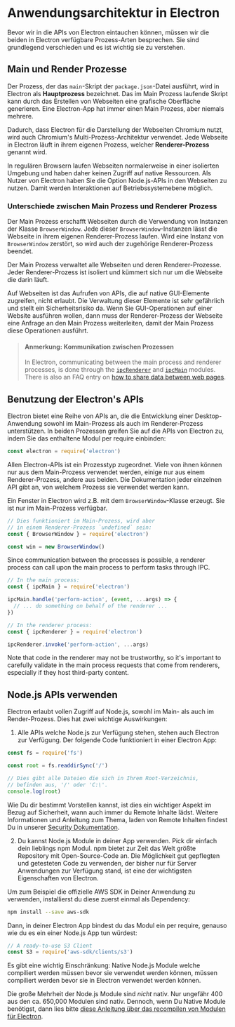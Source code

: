 # Anwendungsarchitektur in Electron

Bevor wir in die APIs von Electron eintauchen können, müssen wir die beiden in Electron verfügbare Prozess-Arten besprechen. Sie sind grundlegend verschieden und es ist wichtig sie zu verstehen.

## Main und Render Prozesse

Der Prozess, der das `main`-Skript der `package.json`-Datei ausführt, wird in Electron als __Hauptprozess__ bezeichnet. Das im Main Prozess laufende Skript kann durch das Erstellen von Webseiten eine grafische Oberfläche generieren. Eine Electron-App hat immer einen Main Prozess, aber niemals mehrere.

Dadurch, dass Electron für die Darstellung der Webseiten Chromium nutzt, wird auch Chromium's Multi-Prozess-Architektur verwendet. Jede Webseite in Electron läuft in ihrem eigenen Prozess, welcher __Renderer-Prozess__ genannt wird.

In regulären Browsern laufen Webseiten normalerweise in einer isolierten Umgebung und haben daher keinen Zugriff auf native Ressourcen. Als Nutzer von Electron haben Sie die Option Node.js-APIs in den Webseiten zu nutzen. Damit werden Interaktionen auf Betriebssystemebene möglich.

### Unterschiede zwischen Main Prozess und Renderer Prozess

Der Main Prozess erschafft Webseiten durch die Verwendung von Instanzen der Klasse `BrowserWindow`. Jede dieser `BrowserWindow`-Instanzen lässt die Webseite in ihrem eigenen Renderer-Prozess laufen. Wird eine Instanz von `BrowserWindow` zerstört, so wird auch der zugehörige Renderer-Prozess beendet.

Der Main Prozess verwaltet alle Webseiten und deren Renderer-Prozesse. Jeder Renderer-Prozess ist isoliert und kümmert sich nur um die Webseite die darin läuft.

Auf Webseiten ist das Aufrufen von APIs, die auf native GUI-Elemente zugreifen, nicht erlaubt. Die Verwaltung dieser Elemente ist sehr gefährlich und stellt ein Sicherheitsrisiko da. Wenn Sie GUI-Operationen auf einer Website ausführen wollen, dann muss der Renderer-Prozess der Webseite eine Anfrage an den Main Prozess weiterleiten, damit der Main Prozess diese Operationen ausführt.

> #### Anmerkung: Kommunikation zwischen Prozessen
> 
> In Electron, communicating between the main process and renderer processes, is done through the [`ipcRenderer`](../api/ipc-renderer.md) and [`ipcMain`](../api/ipc-main.md) modules. There is also an FAQ entry on [how to share data between web pages][share-data].


## Benutzung der Electron's APIs

Electron bietet eine Reihe von APIs an, die die Entwicklung einer Desktop-Anwendung sowohl im Main-Prozess als auch im Renderer-Prozess unterstützen. In beiden Prozessen greifen Sie auf die APIs von Electron zu, indem Sie das enthaltene Modul per require einbinden:

```javascript
const electron = require('electron')
```

Allen Electron-APIs ist ein Prozesstyp zugeordnet. Viele von ihnen können nur aus dem Main-Prozess verwendet werden, einige nur aus einem Renderer-Prozess, andere aus beiden. Die Dokumentation jeder einzelnen API gibt an, von welchem Prozess sie verwendet werden kann.

Ein Fenster in Electron wird z.B. mit dem `BrowserWindow`-Klasse erzeugt. Sie ist nur im Main-Prozess verfügbar.

```javascript
// Dies funktioniert im Main-Prozess, wird aber
// in einem Renderer-Prozess `undefined` sein:
const { BrowserWindow } = require('electron')

const win = new BrowserWindow()
```

Since communication between the processes is possible, a renderer process can call upon the main process to perform tasks through IPC.

```javascript
// In the main process:
const { ipcMain } = require('electron')

ipcMain.handle('perform-action', (event, ...args) => {
  // ... do something on behalf of the renderer ...
})

// In the renderer process:
const { ipcRenderer } = require('electron')

ipcRenderer.invoke('perform-action', ...args)
```

Note that code in the renderer may not be trustworthy, so it's important to carefully validate in the main process requests that come from renderers, especially if they host third-party content.

## Node.js APIs verwenden

Electron erlaubt vollen Zugriff auf Node.js, sowohl im Main- als auch im Render-Prozess. Dies hat zwei wichtige Auswirkungen:

1) Alle APIs welche Node.js zur Verfügung stehen, stehen auch Electron zur Verfügung. Der folgende Code funktioniert in einer Electron App:

```javascript
const fs = require('fs')

const root = fs.readdirSync('/')

// Dies gibt alle Dateien die sich in Ihrem Root-Verzeichnis,
// befinden aus, '/' oder 'C:\'.
console.log(root)
```

Wie Du dir bestimmt Vorstellen kannst, ist dies ein wichtiger Aspekt im Bezug auf Sicherheit, wann auch immer du Remote Inhalte lädst. Weitere Informationen und Anleitung zum Thema, laden von Remote Inhalten findest Du in unserer [Security Dokumentation][security].

2) Du kannst Node.js Module in deiner App verwenden. Pick dir einfach dein lieblings npm Modul. npm bietet zur Zeit das Welt größte Repository mit Open-Source-Code an. Die Möglichkeit gut gepflegten und getesteten Code zu verwenden, der bisher nur für Server Anwendungen zur Verfügung stand, ist eine der wichtigsten Eigenschaften von Electron.

Um zum Beispiel die offizielle AWS SDK in Deiner Anwendung zu verwenden, installierst du diese zuerst einmal als Dependency:

```sh
npm install --save aws-sdk
```

Dann, in deiner Electron App bindest du das Modul ein per require, genauso wie du es ein einer Node.js App tun würdest:

```javascript
// A ready-to-use S3 Client
const S3 = require('aws-sdk/clients/s3')
```

Es gibt eine wichtig Einschränkung: Native Node.js Module welche compiliert werden müssen bevor sie verwendet werden können, müssen compiliert werden bevor sie in Electron verwendet werden können.

Die große Mehrheit der Node.js Module sind _nicht_ nativ. Nur ungefähr 400 aus den ca. 650,000 Modulen sind nativ. Dennoch, wenn Du Native Module benötigst, dann lies bitte [diese Anleitung über das recompilen von Modulen für Electron][native-node].

[security]: ./security.md
[native-node]: ./using-native-node-modules.md
[share-data]: ../faq.md#how-to-share-data-between-web-pages
